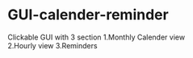 # GUI-calender-reminder
Clickable GUI with 3 section 
1.Monthly Calender view  
2.Hourly view 
3.Reminders 
